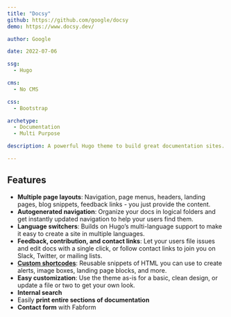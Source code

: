 ```yaml
---
title: "Docsy"
github: https://github.com/google/docsy
demo: https://www.docsy.dev/

author: Google

date: 2022-07-06

ssg:
  - Hugo

cms:
  - No CMS

css:
  - Bootstrap 

archetype:
  - Documentation
  - Multi Purpose

description: A powerful Hugo theme to build great documentation sites. Backed by Google inc.

---
```


## Features

- **Multiple page layouts**:	Navigation, page menus, headers, landing pages, blog snippets, feedback links - you just provide the content.
- **Autogenerated navigation**:	Organize your docs in logical folders and get instantly updated navigation to help your users find them.
- **Language switchers**:	Builds on Hugo’s multi-language support to make it easy to create a site in multiple languages.
- **Feedback, contribution, and contact links**:	Let your users file issues and edit docs with a single click, or follow contact links to join you on Slack, Twitter, or mailing lists.
- **[Custom shortcodes](https://www.docsy.dev/docs/adding-content/shortcodes)**:	Reusable snippets of HTML you can use to create alerts, image boxes, landing page blocks, and more.
- **Easy customization**:	Use the theme as-is for a basic, clean design, or update a file or two to get your own look.
- **Internal search**
- Easily **print entire sections of documentation**
- **Contact form** with Fabform


